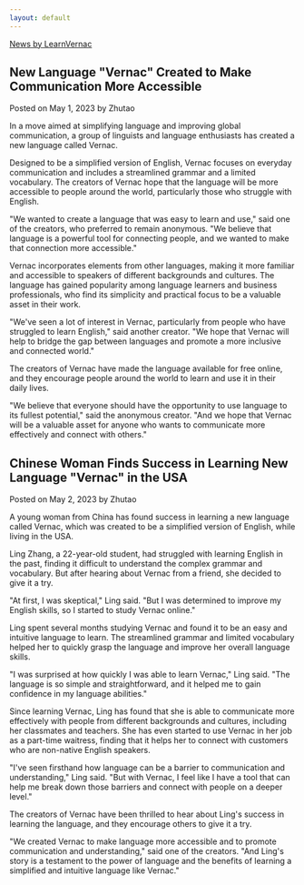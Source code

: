 ```yaml
---
layout: default
---
```



<a class="twitter-timeline" href="https://twitter.com/LearnVernac?ref_src=twsrc%5Etfw">News by LearnVernac</a> <script async src="https://platform.twitter.com/widgets.js" charset="utf-8"></script>



## New Language "Vernac" Created to Make Communication More Accessible

Posted on May 1, 2023 by Zhutao

In a move aimed at simplifying language and improving global communication, a group of linguists and language enthusiasts has created a new language called Vernac.

Designed to be a simplified version of English, Vernac focuses on everyday communication and includes a streamlined grammar and a limited vocabulary. The creators of Vernac hope that the language will be more accessible to people around the world, particularly those who struggle with English.

"We wanted to create a language that was easy to learn and use," said one of the creators, who preferred to remain anonymous. "We believe that language is a powerful tool for connecting people, and we wanted to make that connection more accessible."

Vernac incorporates elements from other languages, making it more familiar and accessible to speakers of different backgrounds and cultures. The language has gained popularity among language learners and business professionals, who find its simplicity and practical focus to be a valuable asset in their work.

"We've seen a lot of interest in Vernac, particularly from people who have struggled to learn English," said another creator. "We hope that Vernac will help to bridge the gap between languages and promote a more inclusive and connected world."

The creators of Vernac have made the language available for free online, and they encourage people around the world to learn and use it in their daily lives.

"We believe that everyone should have the opportunity to use language to its fullest potential," said the anonymous creator. "And we hope that Vernac will be a valuable asset for anyone who wants to communicate more effectively and connect with others."

## Chinese Woman Finds Success in Learning New Language "Vernac" in the USA

Posted on May 2, 2023 by Zhutao

A young woman from China has found success in learning a new language called Vernac, which was created to be a simplified version of English, while living in the USA.

Ling Zhang, a 22-year-old student, had struggled with learning English in the past, finding it difficult to understand the complex grammar and vocabulary. But after hearing about Vernac from a friend, she decided to give it a try.

"At first, I was skeptical," Ling said. "But I was determined to improve my English skills, so I started to study Vernac online."

Ling spent several months studying Vernac and found it to be an easy and intuitive language to learn. The streamlined grammar and limited vocabulary helped her to quickly grasp the language and improve her overall language skills.

"I was surprised at how quickly I was able to learn Vernac," Ling said. "The language is so simple and straightforward, and it helped me to gain confidence in my language abilities."

Since learning Vernac, Ling has found that she is able to communicate more effectively with people from different backgrounds and cultures, including her classmates and teachers. She has even started to use Vernac in her job as a part-time waitress, finding that it helps her to connect with customers who are non-native English speakers.

"I've seen firsthand how language can be a barrier to communication and understanding," Ling said. "But with Vernac, I feel like I have a tool that can help me break down those barriers and connect with people on a deeper level."

The creators of Vernac have been thrilled to hear about Ling's success in learning the language, and they encourage others to give it a try.

"We created Vernac to make language more accessible and to promote communication and understanding," said one of the creators. "And Ling's story is a testament to the power of language and the benefits of learning a simplified and intuitive language like Vernac."
